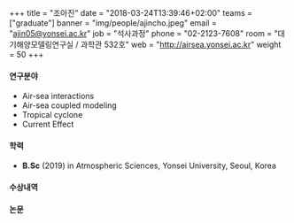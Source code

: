+++
title = "조아진"
date = "2018-03-24T13:39:46+02:00"
teams = ["graduate"]
banner = "img/people/ajincho.jpeg"
email = "ajin05@yonsei.ac.kr"
job = "석사과정"
phone = "02-2123-7608"
room = "대기해양모델링연구실 / 과학관 532호"
web = "http://airsea.yonsei.ac.kr"
weight = 50
+++

#### 연구분야
+ Air-sea interactions
+ Air-sea coupled modeling
+ Tropical cyclone
+ Current Effect

#### 학력

+ **B.Sc** (2019) in Atmospheric Sciences, Yonsei University, Seoul, Korea

#### 수상내역


#### 논문
